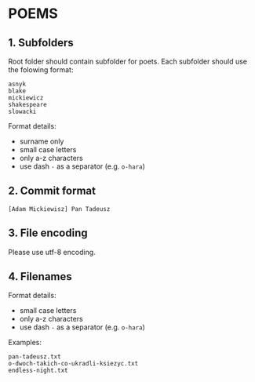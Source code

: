 POEMS
=====

## 1. Subfolders

Root folder should contain subfolder for poets.
Each subfolder should use the folowing format:

```
asnyk
blake
mickiewicz
shakespeare
slowacki
```

Format details:

* surname only
* small case letters
* only a-z characters
* use dash `-` as a separator (e.g. `o-hara`) 

## 2. Commit format

```
[Adam Mickiewisz] Pan Tadeusz
```

## 3. File encoding

Please use utf-8 encoding.


## 4. Filenames

Format details:

* small case letters
* only a-z characters
* use dash `-` as a separator (e.g. `o-hara`) 

Examples:

```
pan-tadeusz.txt
o-dwoch-takich-co-ukradli-ksiezyc.txt
endless-night.txt
```